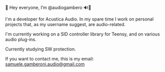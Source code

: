 👋 Hey everyone, I’m @audiogambero 🔊🦐

I'm a developer for Acustica Audio. In my spare time I work on personal projects that, as my username suggest, are audio-related.

I'm currently working on a SID controller library for Teensy, and on various audio plug-ins.

Currently studying SW protection.

If you want to contact me, this is my email: samuele.gamberoni.audio@gmail.com

<!---
audiogambero/audiogambero is a ✨ special ✨ repository because its `README.md` (this file) appears on your GitHub profile.
You can click the Preview link to take a look at your changes.
--->
